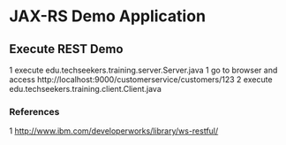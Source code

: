 # JAX-RS Demo Application

## Execute REST Demo

1 execute edu.techseekers.training.server.Server.java
    1 go to browser and access http://localhost:9000/customerservice/customers/123
2 execute edu.techseekers.training.client.Client.java


### References

1 http://www.ibm.com/developerworks/library/ws-restful/
